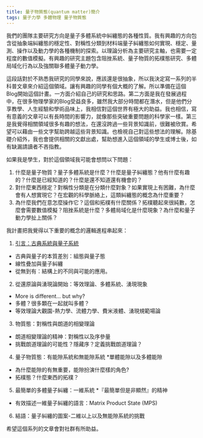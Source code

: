 ```yaml
---
title: 量子物質態(quantum matter)簡介
tags: 量子力學 多體物理 量子物質態
---
```


我們的團隊主要研究方向是量子多體系統中糾纏態的各種性質。我有興趣的方向包含從抽象端糾纏態的穩定性、對稱性分類到材料端量子糾纏態如何實現、穩定、量測、操作以及動力學的各種機制的探索。以理論分析為主要研究主軸，也需要一定程度的數值模擬。有興趣的研究主題包含阻挫系統、量子物質的拓樸態研究、多體局域化行為以及強關聯多體量子動力學。

這段話對於不熟悉我研究的同學來說，應該還是很抽象，所以我決定寫一系列的半科普文章來介紹這個領域。讓有興趣的同學有個大概的了解。所以準備在這個Blog開始這個計畫。一方面介紹自己的研究和思路。第二方面是我在發展過程中，在很多物理學家的Blog受益良多，雖然我大部分時間都在潛水，但是他們分享教學、人生經驗和學術品味上，我相信對這個世界有極大的助益。我也相信，寫有意義的文章可以有長時間的影響力，就像那些突破重要問題的科學家一樣。第三是我覺得相關領域很多有趣的想法，在還沒跨過一些背景知識前，很難被欣賞。希望可以藉由一些文字幫助跨越這些背景知識。也檢視自己對這些想法的理解。除基礎介紹外，我也會提供相關的文獻出處，幫助想進入這個領域的學生或博士後，如有缺漏請讀者不吝指教。

如果我是學生，對於這個領域我可能會想問以下問題：
1. 什麼是量子物質？量子多體系統是什麼？什麼是量子糾纏態？他有什麼有趣的？什麼是已經知道的？什麼是還不知道還有機會的？
2. 對什麼東西穩定？對稱性分類是在分類什麼對象？如果實現上有困難，為什麼會有人想實現它？在宏觀的科學脈絡上，這類糾纏態的概念為什麼重要？
3. 為什麼我們在意怎麼操作它？這個和拓樸有什麼關係？拓樸聽起來很純數，怎麼會需要數值模擬？阻挫系統是什麼？多體局域化是什麼現象？為什麼和量子動力學扯上關係？

我計畫把我覺得以下重要的概念的邏輯進程串起來：

1. [引言：古典系統與量子系統](../2021-11-28-quantum_matter_1.html)
  * 古典與量子的本質差別：組態與量子態
  * 線性疊加與量子糾纏
  * 從無到有：結構上的不同與可能的應用。
2. 從還原論與湧現論開始：等效理論、多體系統、湧現現象
  * More is different... but why?
  * 多體？很多顆在一起就叫多體？
  * 等效理論大觀園-熱力學、流體力學、費米液體、湧現規範場論
3. 物質態：對稱性與朗道的相變理論
  * 朗道相變理論的精神：對稱性以及序參量
  * 挑戰朗道理論的可能性？隱藏序？定義挑戰朗道理論？
4. 量子物質態：有能隙系統和無能隙系統
  *單體能隙以及多體能隙
  * 為什麼能隙的有無重要，能隙扮演什麼樣的角色?
  * 拓樸態？什麼東西的拓樸？
5. 最簡單的多體量子糾纏：一維系統
  *『最簡單但是非顯然』的精神
  * 有效描述一維量子糾纏的語言：Matrix Product State (MPS)
6. 結語：量子糾纏的圖案-二維以上以及無能隙系統的挑戰

希望這個系列的文章會對社群有所助益。
